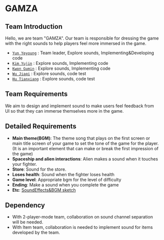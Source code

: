 # GAMZA

## Team Introduction
Hello, we are team "GAMZA".
Our team is responsible for dressing the game with the right sounds to help players feel more immersed in the game.

- [`Yun Yeyoung`](https://github.com/yeyoungyun) : Team leader, Explore sounds, Implementing&Developing code
- [`Kim Yujin`](https://github.com/yujin041124) : Explore sounds, Implementing code
- [`Kwon Gumin`](https://github.com/rnjsrbals) : Explore sounds, Implementing code
- [`Wu Jiaqi`](https://github.com/milier1029) : Explore sounds, code test
- [`Hu Tianxiang`](https://github.com/HT1anX) : Explore sounds, code test

## Team Requirements
We aim to design and implement sound to make users feel feedback from UI so that they can immerse themselves more in the game.

## Detailed Requirements
- **Main theme(BGM)**: The theme song that plays on the first screen or main title screen of your game to set the tone of the game for the player.(It is an important element that can make or break the first impression of the game)
- **Spaceship and alien interactions**: Alien makes a sound when it touches your fighter.
- **Store**: Sound for the store.
- **Loses health**: Sound when the fighter loses health
- **Game level**: Appropriate bgm for the level of difficulty
- **Ending**: Make a sound when you complete the game
- **Etc**: [SoundEffects&BGM sketch](https://docs.google.com/spreadsheets/d/1hbnF3Zc31SRgL8sSeSOBzlHqBkA5w-cGyQMg6iXO_mM/edit?usp=sharing)

## Dependency
- With 2-player-mode team, collaboration on sound channel separation will be needed.
- With Item team, collaboration is needed to implement sound for items developed by the team.
